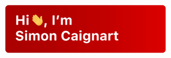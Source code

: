 <img align="center" src="https://github.com/SimonCaignart/SimonCaignart/blob/main/github-banner.gif" alt="Header">
